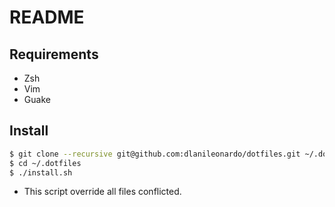 # README

## Requirements

* Zsh
* Vim
* Guake

## Install

```bash
$ git clone --recursive git@github.com:dlanileonardo/dotfiles.git ~/.dotfiles
$ cd ~/.dotfiles
$ ./install.sh
```

* This script override all files conflicted.